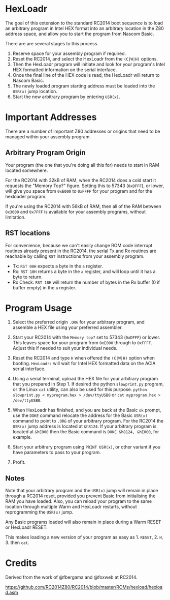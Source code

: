 # HexLoadr

The goal of this extension to the standard RC2014 boot sequence is to load an arbitrary program in Intel HEX format into an arbitrary location in the Z80 address space, and allow you to start the program from Nascom Basic.

There are are several stages to this process.

1. Reserve space for your assembly program if required.
2. Reset the RC2014, and select the HexLoadr from the `(C|W|H)` options.
3. Then the HexLoadr program will initiate and look for your program's Intel HEX formatted information on the serial interface.
4. Once the final line of the HEX code is read, the HexLoadr will return to Nascom Basic.
5. The newly loaded program starting address must be loaded into the `USR(x)` jump location.
6. Start the new arbitrary program by entering `USR(x)`.
    
# Important Addresses

There are a number of important Z80 addresses or origins that need to be managed within your assembly program.

## Arbitrary Program Origin

Your program (the one that you're doing all this for) needs to start in RAM located somewhere.

For the RC2014 with 32kB of RAM, when the RC2014 does a cold start it requests the "Memory Top?" figure. Setting this to 57343 (`0xDFFF`), or lower, will give you space from `0xE000` to `0xFFFF` for your program and for the hexloader program.

If you're using the RC2014 with 56kB of RAM, then all of the RAM between `0x3000` and `0x7FFF` is available for your assembly programs, without limitation.

## RST locations

For convenience, because we can't easily change ROM code interrupt routines already present in the RC2014, the serial Tx and Rx routines are reachable by calling `RST` instructions from your assembly program.

* Tx: `RST 08H` expects a byte in the `a` register.
* Rx: `RST 10H` returns a byte in the `a` register, and will loop until it has a byte to return.
* Rx Check: `RST 18H` will return the number of bytes in the Rx buffer (0 if buffer empty) in the `a` register.

# Program Usage

1. Select the preferred origin `.ORG` for your arbitrary program, and assemble a HEX file using your preferred assembler.

2. Start your RC2014 with the `Memory top?` set to 57343 (`0xDFFF`) or lower. This leaves space for your program from `0xE000` through to `0xFFFF`. Adjust this if needed to suit your individual needs.

3. Reset the RC2014 and type `H` when offered the `(C|W|H)` option when booting. `HexLoadr:` will wait for Intel HEX formatted data on the ACIA serial interface.

4. Using a serial terminal, upload the HEX file for your arbitrary program that you prepared in Step 1. If desired the python `slowprint.py` program, or the Linux `cat` utility, can also be used for this purpose. `python slowprint.py < myprogram.hex > /dev/ttyUSB0` or `cat myprogram.hex > /dev/ttyUSB0`.

5. When HexLoadr has finished, and you are back at the Basic `ok` prompt, use the `DOKE` command relocate the address for the Basic `USR(x)` command to point to `.ORG` of your arbitrary program. For the RC2014 the `USR(x)` jump address is located at `&h8124`. If your arbitrary program is located at `&hE000` then the Basic command is `DOKE &h8124, &hE000`, for example.

6. Start your arbitrary program using `PRINT USR(x)`, or other variant if you have parameters to pass to your program.

7. Profit.

## Notes

Note that your arbitrary program and the `USR(x)` jump will remain in place through a RC2014 reset, provided you prevent Basic from initialising the RAM you have loaded. Also, you can reload your program to the same location through multiple Warm and HexLoadr restarts, without reprogramming the `USR(x)` jump.

Any Basic programs loaded will also remain in place during a Warm RESET or HexLoadr RESET.

This makes loading a new version of your program as easy as 1. `RESET`, 2. `H`, 3. then `cat`.

# Credits

Derived from the work of @fbergama and @foxweb at RC2014.

https://github.com/RC2014Z80/RC2014/blob/master/ROMs/hexload/hexload.asm



